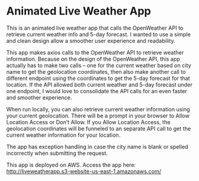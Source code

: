# Animated Live Weather App
This is an animated live weather app that calls the OpenWeather API to retrieve current weather info and 5-day forecast. I wanted to use a simple and clean design allow a smoother user experience and readability.

This app makes axios calls to the OpenWeather API to retrieve weather information. Because on the design of the OpenWeather API, this app actually has to make two calls – one for the current weather based on city name to get the geolocation coordinates, then also make another call to different endpoint using the coordinates to get the 5-day forecast for that location. If the API allowed both current weather and 5-day forecast under one endpoint, I would love to consolidate the API calls for an even faster and smoother experience.

When run locally, you can also retrieve current weather information using your current geolocation. There will be a prompt in your browser to Allow Location Access or Don’t Allow. If you Allow Location Access, the geolocation coordinates will be funneled to an separate API call to get the current weather information for your location.

The app has exception handling in case the city name is blank or spelled incorrectly when submitting the request. 

This app is deployed on AWS. Access the app here:
http://liveweatherapp.s3-website-us-east-1.amazonaws.com/
